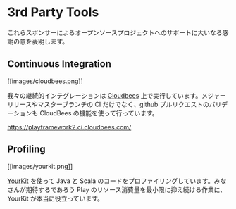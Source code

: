 <!--- Copyright (C) 2009-2013 Typesafe Inc. <http://www.typesafe.com> -->
# 3rd Party Tools

<!--
A big THANK YOU! to these sponsors for their support of open source projects.
-->
これらスポンサーによるオープンソースプロジェクトへのサポートに大いなる感謝の意を表明します。

## Continuous Integration

[[images/cloudbees.png]]

<!--
Our continuous integration runs on [Cloudbees](http://www.cloudbees.com/). We not only run CI on major release and master branches, but we also perform github pull request validation using CloudBees functionality.
-->
我々の継続的インテグレーションは [Cloudbees](http://www.cloudbees.com/) 上で実行しています。メジャーリリースやマスターブランチの CI だけでなく、github プルリクエストのバリデーションも CloudBees の機能を使って行っています。

<https://playframework2.ci.cloudbees.com/>

## Profiling

[[images/yourkit.png]]

<!--
We are using [YourKit](http://www.yourkit.com/overview/index.jsp) for profiling our Java and Scala code. YourKit really helps us keep Play's resource usage to the minimum that you'd expect.
-->
[YourKit](http://www.yourkit.com/overview/index.jsp) を使って Java と Scala のコードをプロファイリングしています。みなさんが期待するであろう Play のリソース消費量を最小限に抑え続ける作業に、YourKit が本当に役立っています。
